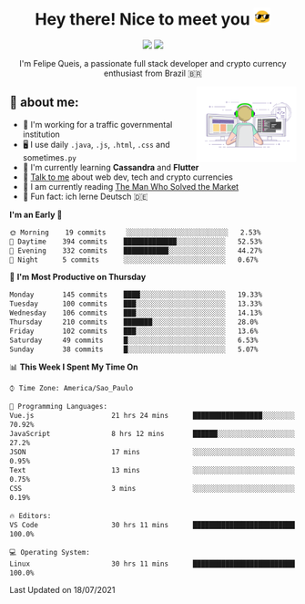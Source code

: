 
<h1 align="center">Hey there! Nice to meet you <img src="assets/sunglasses.gif" width="30"/></h1>

<p align="center">
  <a href="https://www.linkedin.com/in/fqueis"><img src="https://img.shields.io/badge/-LinkedIn-blue?style=flat&logo=Linkedin&logoColor=white" /></a>
  <a href="mailto:fqueis@gmail.com"><img src="https://img.shields.io/badge/-Gmail-c14438?style=flat&logo=Gmail&logoColor=white" /></a>
</p>

<p align="center">I'm Felipe Queis, a passionate full stack developer and crypto currency enthusiast from Brazil 🇧🇷</p>

<img width="35%" align="right" alt="fqueis" src="assets/profile.gif" /></p>

## 🤵 about me:

- 🏢 I'm working for a traffic governmental institution
- 🖥️ I use daily `.java`, `.js`, `.html`, `.css` and sometimes`.py`
- 🌱 I'm currently learning **Cassandra** and **Flutter**
- 💬 [Talk to me](https://github.com/fqueis/fqueis/discussions) about web dev, tech and crypto currencies
- 📖 I am currently reading [The Man Who Solved the Market](https://amzn.com/073521798X)
- 💭 Fun fact: ich lerne Deutsch 🇩🇪

<!--START_SECTION:waka-->
**I'm an Early 🐤** 

```text
🌞 Morning    19 commits     ░░░░░░░░░░░░░░░░░░░░░░░░░   2.53% 
🌆 Daytime    394 commits    █████████████░░░░░░░░░░░░   52.53% 
🌃 Evening    332 commits    ███████████░░░░░░░░░░░░░░   44.27% 
🌙 Night      5 commits      ░░░░░░░░░░░░░░░░░░░░░░░░░   0.67%

```
📅 **I'm Most Productive on Thursday** 

```text
Monday       145 commits    ████░░░░░░░░░░░░░░░░░░░░░   19.33% 
Tuesday      100 commits    ███░░░░░░░░░░░░░░░░░░░░░░   13.33% 
Wednesday    106 commits    ███░░░░░░░░░░░░░░░░░░░░░░   14.13% 
Thursday     210 commits    ███████░░░░░░░░░░░░░░░░░░   28.0% 
Friday       102 commits    ███░░░░░░░░░░░░░░░░░░░░░░   13.6% 
Saturday     49 commits     █░░░░░░░░░░░░░░░░░░░░░░░░   6.53% 
Sunday       38 commits     █░░░░░░░░░░░░░░░░░░░░░░░░   5.07%

```


📊 **This Week I Spent My Time On** 

```text
⌚︎ Time Zone: America/Sao_Paulo

💬 Programming Languages: 
Vue.js                   21 hrs 24 mins      █████████████████░░░░░░░░   70.92% 
JavaScript               8 hrs 12 mins       ██████░░░░░░░░░░░░░░░░░░░   27.2% 
JSON                     17 mins             ░░░░░░░░░░░░░░░░░░░░░░░░░   0.95% 
Text                     13 mins             ░░░░░░░░░░░░░░░░░░░░░░░░░   0.75% 
CSS                      3 mins              ░░░░░░░░░░░░░░░░░░░░░░░░░   0.19%

🔥 Editors: 
VS Code                  30 hrs 11 mins      █████████████████████████   100.0%

💻 Operating System: 
Linux                    30 hrs 11 mins      █████████████████████████   100.0%

```


 Last Updated on 18/07/2021
<!--END_SECTION:waka-->
